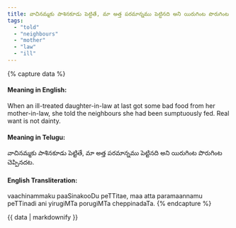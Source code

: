 ```yaml
---
title: వాచినమ్మకు పాశినకూడు పెట్టితే, మా అత్త పరమాన్నము పెట్టినది అని యిరుగింట పొరుగింట చెప్పినదట.
tags:
  - "told"
  - "neighbours"
  - "mother"
  - "law"
  - "ill"
---
```


{% capture data %}
#### Meaning in English:
When an ill-treated daughter-in-law at last got some bad food from her mother-in-law, she told the neighbours she had been sumptuously fed.
Real want is not dainty.

#### Meaning in Telugu:
వాచినమ్మకు పాశినకూడు పెట్టితే, మా అత్త పరమాన్నము పెట్టినది అని యిరుగింట పొరుగింట చెప్పినదట.

#### English Transliteration:
vaachinammaku paaSinakooDu peTTitae, maa atta paramaannamu peTTinadi ani yirugiMTa porugiMTa cheppinadaTa.
{% endcapture %}

<div class="notice">{{ data | markdownify }}</div>

